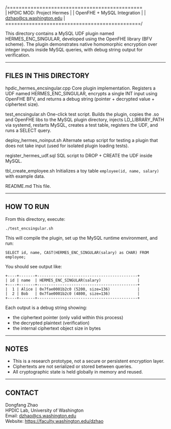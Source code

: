 /==============================================\
|          HPDIC MOD: Project Hermes           |
|         OpenFHE + MySQL Integration          |
|           dzhao@cs.washington.edu            |
\==============================================/

This directory contains a MySQL UDF plugin named HERMES_ENC_SINGULAR, developed using
the OpenFHE library (BFV scheme). The plugin demonstrates native homomorphic encryption
over integer inputs inside MySQL queries, with debug string output for verification.

-------------------------------------------------------------------------------
FILES IN THIS DIRECTORY
-------------------------------------------------------------------------------

  hpdic_hermes_encsingular.cpp
      Core plugin implementation. Registers a UDF named HERMES_ENC_SINGULAR,
      encrypts a single INT input using OpenFHE BFV, and returns a debug string
      (pointer + decrypted value + ciphertext size).

  test_encsingular.sh
      One-click test script. Builds the plugin, copies the .so and OpenFHE libs
      to the MySQL plugin directory, injects LD_LIBRARY_PATH via systemd,
      restarts MySQL, creates a test table, registers the UDF, and runs a SELECT query.

  deploy_hermes_noinput.sh
      Alternate setup script for testing a plugin that does not take input
      (used for isolated plugin loading tests).

  register_hermes_udf.sql
      SQL script to DROP + CREATE the UDF inside MySQL.

  tbl_create_employee.sh
      Initializes a toy table `employee(id, name, salary)` with example data.

  README.md
      This file.

-------------------------------------------------------------------------------
HOW TO RUN
-------------------------------------------------------------------------------

From this directory, execute:

    ./test_encsingular.sh

This will compile the plugin, set up the MySQL runtime environment, and run:

    SELECT id, name, CAST(HERMES_ENC_SINGULAR(salary) as CHAR) FROM employee;

You should see output like:

    +----+-------+--------------------------------------------+
    | id | name  | HERMES_ENC_SINGULAR(salary)                |
    +----+-------+--------------------------------------------+
    |  1 | Alice | 0x7fae0001b2c0 (5200, size=136)            |
    |  2 | Bob   | 0x7fae0001b2c0 (4800, size=136)            |
    +----+-------+--------------------------------------------+

Each output is a debug string showing:
  - the ciphertext pointer (only valid within this process)
  - the decrypted plaintext (verification)
  - the internal ciphertext object size in bytes

-------------------------------------------------------------------------------
NOTES
-------------------------------------------------------------------------------

- This is a research prototype, not a secure or persistent encryption layer.
- Ciphertexts are not serialized or stored between queries.
- All cryptographic state is held globally in memory and reused.

-------------------------------------------------------------------------------
CONTACT
-------------------------------------------------------------------------------

Dongfang Zhao  
HPDIC Lab, University of Washington  
Email: dzhao@cs.washington.edu  
Website: https://faculty.washington.edu/dzhao